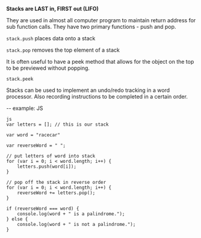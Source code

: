 **Stacks are LAST in, FIRST out (LIFO)**

They are used in almost all computer program to maintain return address for sub function calls. They have two primary functions - push and pop.

```stack.push``` places data onto a stack

```stack.pop``` removes the top element of a stack

It is often useful to have a peek method that allows for the object on the top to be previewed without popping.

``stack.peek`` 

Stacks can be used to implement an undo/redo tracking in a word processor. Also recording instructions to be completed in a certain order. 

-- example: JS

```
js
var letters = []; // this is our stack

var word = "racecar"

var reverseWord = " ";

// put letters of word into stack 
for (var i = 0; i < word.length; i++) {
    letters.push(word[i]);
}

// pop off the stack in reverse order 
for (var i = 0; i < word.length; i++) {
    reverseWord += letters.pop();
}

if (reverseWord === word) {
    console.log(word + " is a palindrome.");
} else {
    console.log(word + " is not a palindrome.");
}
```
